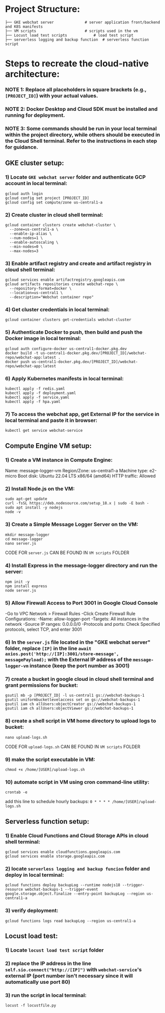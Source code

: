
# Project Structure:
```
├── GKE webchat server				# server application front/backend and K8S manifests
├── VM scripts         				# scripts used in the vm
├── Locust load test scripts       		# load test script
├── serverless logging and backup function	# serverless function script
```

# Steps to recreate the cloud-native architecture:

### NOTE 1: Replace all placeholders in square brackets (e.g., `[PROJECT_ID]`) with your actual values.
### NOTE 2: Docker Desktop and Cloud SDK must be installed and running for deployment.
### NOTE 3: Some commands should be run in your local terminal within the project directory, while others should be executed in the Cloud Shell terminal. Refer to the instructions in each step for guidance.

## GKE cluster setup:

### 1) Locate `GKE webchat server` folder and authenticate GCP account in local terminal:
```
gcloud auth login
gcloud config set project [PROJECT_ID] 
gcloud config set compute/zone us-central1-a 
```

### 2) Create cluster in cloud shell terminal:
```
gcloud container clusters create webchat-cluster \
  --zone=us-central1-a \
  --enable-ip-alias \
  --num-nodes=1 \
  --enable-autoscaling \
  --min-nodes=0 \
  --max-nodes=3
```

### 3) Enable artifact registry and create and artifact registry in cloud shell terminal:
```
gcloud services enable artifactregistry.googleapis.com
gcloud artifacts repositories create webchat-repo \
  --repository-format=docker \
  --location=us-central1 \
  --description="Webchat container repo"
```

### 4) Get cluster credentials in local terminal:
`gcloud container clusters get-credentials webchat-cluster`

### 5) Authenticate Docker to push, then build and push the Docker image in local terminal:
```
gcloud auth configure-docker us-central1-docker.pkg.dev
docker build -t us-central1-docker.pkg.dev/[PROJECT_ID]/webchat-repo/webchat-app:latest .
docker push us-central1-docker.pkg.dev/[PROJECT_ID]/webchat-repo/webchat-app:latest
```

### 6) Apply Kubernetes manifests in local terminal:
```
kubectl apply -f redis.yaml
kubectl apply -f deployment.yaml
kubectl apply -f service.yaml
kubectl apply -f hpa.yaml
```

### 7) To access the webchat app, get External IP for the service in local terminal and paste it in browser:
`kubectl get service webchat-service`



## Compute Engine VM setup:

### 1) Create a VM instance in Compute Engine:
Name: message-logger-vm
Region/Zone: us-central1-a
Machine type: e2-micro
Boot disk: Ubuntu 22.04 LTS x86/64 (amd64)
HTTP traffic: Allowed

### 2) Install Node.js on the VM:
```
sudo apt-get update
curl -fsSL https://deb.nodesource.com/setup_18.x | sudo -E bash -
sudo apt install -y nodejs
node -v
```

### 3) Create a Simple Message Logger Server on the VM:
```
mkdir message-logger
cd message-logger
nano server.js
```

CODE FOR `server.js` CAN BE FOUND IN `VM scripts` FOLDER

### 4) Install Express in the message-logger directory and run the server:
```
npm init -y
npm install express
node server.js
```

### 5) Allow Firewall Access to Port 3001 in Google Cloud Console
-Go to VPC Network > Firewall Rules
-Click Create Firewall Rule
Configurations:
	-Name: allow-logger-port
	-Targets: All instances in the network
	-Source IP ranges: 0.0.0.0/0
	-Protocols and ports: Check Specified protocols, select TCP, and enter 3001

### 6) In the `server.js` file located in the "GKE webchat server" folder, replace `[IP]` in the line `await axios.post('http://[IP]:3001/store-message', messagePayload);` with the External IP address of the `message-logger-vm` instance (keep the port number as 3001)

### 7) create a bucket in google cloud in cloud shell terminal and grant permissions for bucket:
```
gsutil mb -p [PROJECT_ID] -l us-central1 gs://webchat-backups-1
gsutil uniformbucketlevelaccess set on gs://webchat-backups-1
gsutil iam ch allUsers:objectCreator gs://webchat-backups-1
gsutil iam ch allUsers:objectViewer gs://webchat-backups-1
```

### 8) create a shell script in VM home directory to upload logs to bucket:
`nano upload-logs.sh`

CODE FOR `upload-logs.sh` CAN BE FOUND IN `VM scripts` FOLDER


### 9) make the script executable in VM:
`chmod +x /home/[USER]/upload-logs.sh`

### 10) automate script in VM using cron command-line utility:
`crontab -e`

add this line to schedule hourly backups: 
`0 * * * * /home/[USER]/upload-logs.sh`



## Serverless function setup:

### 1) Enable Cloud Functions and Cloud Storage APIs in cloud shell terminal:
```
gcloud services enable cloudfunctions.googleapis.com
gcloud services enable storage.googleapis.com
```

### 2) locate `serverless logging and backup funcion` folder and deploy in local terminal:
```
gcloud functions deploy backupLog --runtime nodejs18 --trigger-resource webchat-backups-1 --trigger-event google.storage.object.finalize --entry-point backupLog --region us-central1-a
```

### 3) verify deployment:
`gcloud functions logs read backupLog --region us-central1-a`



## Locust load test:

### 1) Locate `locust load test script` folder

### 2) replace the IP address in the line `self.sio.connect("http://[IP]")` with `webchat-service`'s external IP (port number isn't necessary since it will automatically use port 80)

### 3) run the script in local terminal:
`locust -f locustfile.py`
